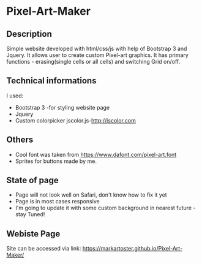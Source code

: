 # Pixel-Art-Maker

## Description

Simple website developed with html/css/js with help of Bootstrap 3 and Jquery. It allows user to create custom Pixel-art graphics. It has primary functions - erasing(single cells or all cells) and switching Grid on/off.

## Technical informations
I used:
- Bootstrap 3 -for styling website page
- Jquery
- Custom colorpicker jscolor.js-http://jscolor.com

## Others
- Cool font was taken from https://www.dafont.com/pixel-art.font
- Sprites for buttons made by me.

## State of page
- Page will not look well on Safari, don't know how to fix it yet
- Page is in most cases responsive
- I'm going to update it with some custom background in nearest future - stay Tuned!

## Webiste Page
Site can be accessed via link: https://markartoster.github.io/Pixel-Art-Maker/
